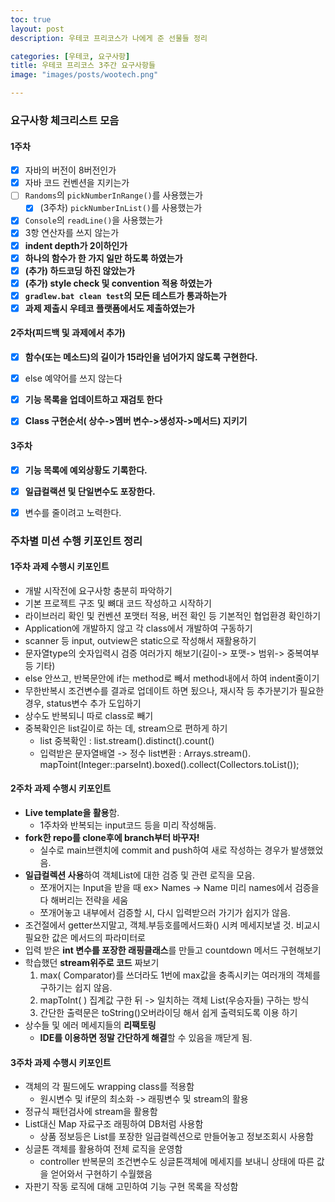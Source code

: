 ```yaml
---
toc: true
layout: post
description: 우테코 프리코스가 나에게 준 선물들 정리

categories: [우테코, 요구사항]
title: 우테코 프리코스 3주간 요구사항들
image: "images/posts/wootech.png"

---
```


### 요구사항 체크리스트 모음

#### 1주차

- [x] 자바의 버전이 8버전인가
- [x] 자바 코드 컨벤션을 지키는가
- [ ] `Randoms`의 `pickNumberInRange()`를 사용했는가
  - [x] (3주차) `pickNumberInList()`를 사용했는가
- [x] `Console`의 `readLine()`을 사용했는가
- [x] 3항 연산자를 쓰지 않는가
- [x] **indent depth가 2이하인가**
- [x] **하나의 함수가 한 가지 일만 하도록 하였는가**
- [x] **(추가) 하드코딩 하진 않았는가**
- [x] **(추가) style check 및 convention 적용 하였는가**
- [x] **`gradlew.bat clean test`의 모든 테스트가 통과하는가**
- [x] **과제 제출시 우테코 플랫폼에서도 제출하였는가**

#### 2주차(피드백 및 과제에서 추가)

- [x] **함수(또는 메소드)의 길이가 15라인을 넘어가지 않도록 구현한다.**
- [x] else 예약어를 쓰지 않는다

- [x] **기능 목록을 업데이트하고 재검토 한다**
- [x] **Class 구현순서( 상수->멤버 변수->생성자->메서드) 지키기**

#### 3주차

- [x] **기능 목록에 예외상황도 기록한다.**
- [x] **일급컬랙션 및 단일변수도 포장한다.**
- [x] 변수를 줄이려고 노력한다.


### 주차별 미션 수행 키포인트 정리

#### 1주차 과제 수행시 키포인트

- 개발 시작전에 요구사항 충분히 파악하기
- 기본 프로젝트 구조 및 뼈대 코드 작성하고 시작하기
- 라이브러리 확인 및 컨벤션 포맷터 적용, 버전 확인 등 기본적인 협업환경 확인하기
- Application에 개발하지 않고 각 class에서 개발하여 구동하기
- scanner 등 input, outview은 static으로 작성해서 재활용하기
- 문자열type의 숫자입력시 검증 여러가지 해보기(길이-> 포맷-> 범위-> 중복여부 등 기타)
- else 안쓰고, 반복문안에 if는 method로 빼서 method내에서 하여 indent줄이기
- 무한반복시 조건변수를 결과로 업데이트 하면 됬으나, 재시작 등 추가분기가 필요한 경우, status변수 추가 도입하기
- 상수도 반복되니 따로 class로 빼기
- 중복확인은 list길이로 하는 데, stream으로 편하게 하기
  - list 중복확인 : list.stream().distinct().count()
  - 입력받은 문자열배열 -> 정수 list변환 :  Arrays.stream(). mapToint(Integer::parseInt).boxed().collect(Collectors.toList());


#### 2주차 과제 수행시 키포인트

- **Live template을 활용**함.
  - 1주차와 반복되는 input코드 등을 미리 작성해둠.
- **fork한 repo를 clone후에 branch부터 바꾸자!**
  - 실수로 main브랜치에 commit and push하여 새로 작성하는 경우가 발생했었음.
- **일급컬렉션 사용**하여 객체List에 대한 검증 및 관련 로직을 모음.
  - 쪼개어지는 Input을 받을 때 ex> Names -> Name 미리 names에서 검증을 다 해버리는 전략을 세움
  - 쪼개어놓고 내부에서 검증할 시, 다시 입력받으러 가기가 쉽지가 않음.
- 조건절에서 getter쓰지말고, 객체.부등호를메서드화() 시켜 메세지보낼 것. 비교시 필요한 값은 메서드의 파라미터로
- 입력 받은 **int 변수를 포장한 래핑클래스**를 만들고 countdown 메서드 구현해보기
- 학습했던 **stream위주로 코드** 짜보기
  1. max( Comparator)를 쓰더라도 1번에 max값을 충족시키는 여러개의 객체를 구하기는 쉽지 않음.
  2. mapToInt( ) 집계값 구한 뒤 -> 일치하는 객체 List(우승자들) 구하는 방식
  3. 간단한 출력문은 toString()오버라이딩 해서 쉽게 출력되도록 이용 하기
- 상수들 및 에러 메세지들의 **리팩토링**
  - **IDE를 이용하면 정말 간단하게 해결**할 수 있음을 깨닫게 됨.

#### 3주차 과제 수행시 키포인트

- 객체의 각 필드에도 wrapping class를 적용함
  - 원시변수 및 if문의 최소화 -> 래핑변수 및 stream의 활용
- 정규식 패턴검사에 stream을 활용함
- List대신 Map 자료구조 래핑하여 DB처럼 사용함
  - 상품 정보등은 List를 포장한 일급컬렉션으로 만들어놓고 정보조회시 사용함
- 싱글톤 객체를 활용하여 전체 로직을 운영함
  - controller 반복문의 조건변수도 싱글톤객체에 메세지를 보내니 상태에 따른 값을 얻어와서 구현하기 수월했음
- 자판기 작동 로직에 대해 고민하여 기능 구현 목록을 작성함